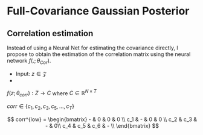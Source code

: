 # Full-Covariance Gaussian Posterior
## Correlation estimation

Instead of using a Neural Net for estimating the covariance directly, I propose to obtain the estimation of the correlation matrix using the neural network $f(.; \theta_{Cor})$.

- Input: $z \in \mathcal{Z}$
- 

$f(z; \theta_{corr}): Z \rightarrow C$ where $C \in \mathbb{R}^{N \times T}$

$corr \in \{c_1, c_2, c_3, c_5, \dots, c_T \}$

$$
       corr^{low} =   \begin{bmatrix}
                    -   & 0   & 0   & 0 \\
                    c_1 & -   & 0   & 0 \\
                    c_2 & c_3 & -   &  0\\
                    c_4 & c_5 & c_6 & - \\
                \end{bmatrix}
$$